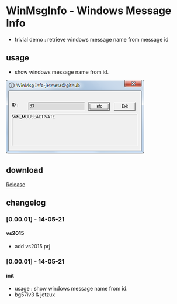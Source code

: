 # WinMsgInfo - Windows Message Info 
- trivial demo : retrieve windows message name from message id

## usage
- show windows message name from id.

![alt text](WinMsgInfo/WinMsgInfo/doc/WinMsgInfo.png)

## download

[Release](https://github.com/JetDemo/WinMsgInfo/tree/master/bin "Release")

## changelog

### [0.00.01] - 14-05-21
#### vs2015
- add vs2015 prj

### [0.00.01] - 14-05-21
#### init
- usage : show windows message name from id.
- bg57iv3 & jetzux
